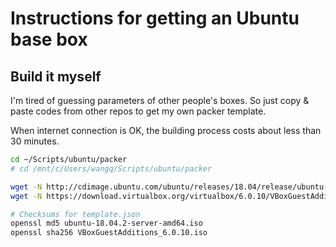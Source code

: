 # Instructions for getting an Ubuntu base box

## Build it myself

I'm tired of guessing parameters of other people's boxes. So just copy & paste codes from other
repos to get my own packer template.

When internet connection is OK, the building process costs about less than 30 minutes.

```bash
cd ~/Scripts/ubuntu/packer
# cd /mnt/c/Users/wangq/Scripts/ubuntu/packer

wget -N http://cdimage.ubuntu.com/ubuntu/releases/18.04/release/ubuntu-18.04.2-server-amd64.iso
wget -N https://download.virtualbox.org/virtualbox/6.0.10/VBoxGuestAdditions_6.0.10.iso

# Checksums for template.json
openssl md5 ubuntu-18.04.2-server-amd64.iso
openssl sha256 VBoxGuestAdditions_6.0.10.iso

```

